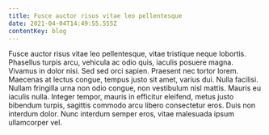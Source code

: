```yaml
---
title: Fusce auctor risus vitae leo pellentesque
date: 2021-04-04T14:49:55.555Z
contentKey: blog
---
```


<!--StartFragment-->

Fusce auctor risus vitae leo pellentesque, vitae tristique neque lobortis. Phasellus turpis arcu, vehicula ac odio quis, iaculis posuere magna. Vivamus in dolor nisi. Sed sed orci sapien. Praesent nec tortor lorem. Maecenas at lectus congue, tempus justo sit amet, varius dui. Nulla facilisi. Nullam fringilla urna non odio congue, non vestibulum nisl mattis. Mauris eu iaculis nulla. Integer tempor, mauris in efficitur eleifend, metus justo bibendum turpis, sagittis commodo arcu libero consectetur eros. Duis non interdum dolor. Nunc interdum semper eros, vitae malesuada ipsum ullamcorper vel.

<!--EndFragment-->

